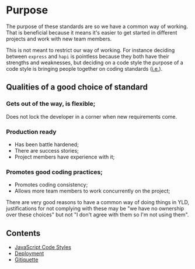 # Purpose

The purpose of these standards are so we have a common way of working. That is beneficial because it means it's easier to get started in different projects and work with new team members.

This is not meant to restrict our way of working. For instance deciding between `express` and `hapi` is pointless because they both have their strengths and weaknesses, but deciding on a code style the purpose of a code style is bringing people together on coding standards ([i.e.](https://lmgtfy.com/?q=why+coding+standards+are+important)).

## Qualities of a good choice of standard

### Gets out of the way, is flexible;

Does not lock the developer in a corner when new requirements come.

### Production ready

- Has been battle hardened;
- There are success stories;
- Project members have experience with it;

### Promotes good coding practices;

- Promotes coding consistency;
- Allows more team members to work concurrently on the project;

There are very good reasons to have a common way of doing things in YLD, justifications for not complying with these may be "we have no ownership over these choices" but not "I don't agree with them so I'm not using them".

## Contents

- [JavaScript Code Styles](js-code-style.md)
- [Deployment](deployment.md)
- [Gitiquette](gitiquette.md)
